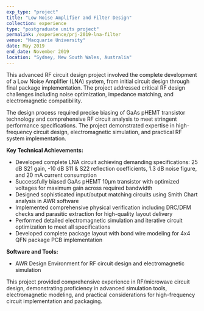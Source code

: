 ```yaml
---
exp_type: "project"
title: "Low Noise Amplifier and Filter Design"
collection: experience
type: "postgraduate units project"
permalink: /experience/prj-2019-lna-filter
venue: "Macquarie University"
date: May 2019
end_date: November 2019
location: "Sydney, New South Wales, Australia"
---
```


This advanced RF circuit design project involved the complete development of a Low Noise Amplifier (LNA) system, from initial circuit design through final package implementation. The project addressed critical RF design challenges including noise optimization, impedance matching, and electromagnetic compatibility.

The design process required precise biasing of GaAs pHEMT transistor technology and comprehensive RF circuit analysis to meet stringent performance specifications. The project demonstrated expertise in high-frequency circuit design, electromagnetic simulation, and practical RF system implementation.

**Key Technical Achievements:**

- Developed complete LNA circuit achieving demanding specifications: 25 dB S21 gain, -10 dB S11 & S22 reflection coefficients, 1.3 dB noise figure, and 20 mA current consumption
- Successfully biased GaAs pHEMT 10µm transistor with optimized voltages for maximum gain across required bandwidth
- Designed sophisticated input/output matching circuits using Smith Chart analysis in AWR software
- Implemented comprehensive physical verification including DRC/DFM checks and parasitic extraction for high-quality layout delivery
- Performed detailed electromagnetic simulation and iterative circuit optimization to meet all specifications
- Developed complete package layout with bond wire modeling for 4x4 QFN package PCB implementation

**Software and Tools:**
- AWR Design Environment for RF circuit design and electromagnetic simulation

This project provided comprehensive experience in RF/microwave circuit design, demonstrating proficiency in advanced simulation tools, electromagnetic modeling, and practical considerations for high-frequency circuit implementation and packaging.
